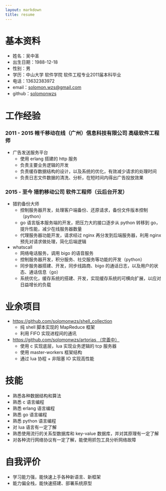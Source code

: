```yaml
---
layout: markdown
title: resume
---
```


# 基本资料

* 姓名：吴中圣
* 出生日期：1988-12-18
* 性别：男
* 学历：中山大学 软件学院 软件工程专业2011届本科毕业
* 电话：13632383972
* email：solomon.wzs@gmail.com
* github：[solomonwzs](https://github.com/solomonwzs)

# 工作经验

### 2011 - 2015  帷千移动在线（广州）信息科技有限公司  高级软件工程师

+ 广告发送服务平台
    - 使用 erlang 搭建的 http 服务
    - 负责主要业务逻辑的开发
    - 负责缓存数据结构的设计，以及系统的优化，有效减少请求的处理时间
    - 负责日志文件数据的清洗、分析，在短时间内得出广告投放效果

### 2015 - 至今 猎豹移动公司 软件工程师（云后台开发）

+ 猎豹备份大师
    - 控制服务器开发，处理客户端备份、还原请求，备份文件版本控制（python）
    - go 语言版本服务端的开发，把压力大的接口逐步从 python 转移到 go，提升性能，减少在线服务器数量
    - 代理服务器功能开发，请求经过 nginx 再分发到后端服务器，利用 nginx 预先对请求做处理，简化后端逻辑
+ whatscall
    - 网络电话服务，调用 bigo 的语音服务
    - 控制服务器开发，积分服务、社交服务等功能的开发（python）
    - 同步服务器搭建、开发，同步线路商、bigo 的通话日志，以及用户的状态、通话信息（go）
    - 系统优化，缓存系统的搭建、开发，实现缓存系统的可横向扩展，以应对日益增长的负载

# 业余项目

+ [https://github.com/solomonwzs/shell_collection ](https://github.com/solomonwzs/shell_collection)
    - 纯 shell 脚本实现的 MapReduce 框架
    - 利用 FIFO 实现进程间的通讯
+ [https://github.com/solomonwzs/artorias （完善中） ](https://github.com/solomonwzs/artorias)
    - 使用 c 实现底层，lua 实现业务逻辑的 tcp 服务器
    - 使用 master-workers 框架结构
    - 通过 lua 协程 + 非阻塞 IO 实现高性能

# 技能

* 熟悉各种数据结构和算法
* 熟悉 c 语言编程
* 熟悉 erlang 语言编程
* 熟悉 go 语言编程
* 熟悉 python 语言编程
* 对 lua 语言有一定了解
* 熟悉使用流行的关系型数据库和 key-value 数据库，并对其原理有一定了解
* 对各种流行网络协议有一定了解，能使用抓包工具分析网络故障

# 自我评价

* 学习能力强，能快速上手各种新语言、新框架
* 能力偏全栈，能快速搭建、部署系统原型
